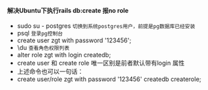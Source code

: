 #### 解决Ubuntu下执行rails db:create 报no role
* sudo su - postgres `切换到系统postgres用户，前提是pg数据库已经安装`
* psql `登录pg控制台`
* create user zgt with password '123456';
* \du `查看角色权限列表`
* alter role zgt with login createdb;
* create user 和 create role 唯一区别是前者默认带有login 属性
* 上述命令也可以一句话：
* create user/role zgt with password '123456' createdb createrole;